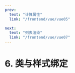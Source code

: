 ```yaml
---
prev:
  text: "计算属性"
  link: "/frontend/vue/vue05"

next:
  text: "列表渲染"
  link: "/frontend/vue/vue07"
---
```


# 6. 类与样式绑定